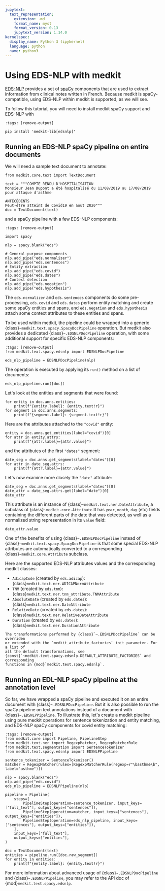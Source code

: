 ```yaml
---
jupytext:
  text_representation:
    extension: .md
    format_name: myst
    format_version: 0.13
    jupytext_version: 1.14.0
kernelspec:
  display_name: Python 3 (ipykernel)
  language: python
  name: python3
---
```


# Using EDS-NLP with medkit 

[EDS-NLP](https://aphp.github.io/edsnlp/) provides a set of
[spaCy](https://spacy.io/) components that are used to extract information from
clinical notes written in French. Because medkit is spaCy-compatible, using
EDS-NLP within medkit is supported, as we will see.

To follow this tutorial, you will need to install medkit spaCy support and
EDS-NLP with
```{code-cell} ipython3
:tags: [remove-output]

pip install 'medkit-lib[edsnlp]'
```
## Running an EDS-NLP spaCy pipeline on entire documents

We will need a sample text document to annotate:

```{code-cell} ipython3
from medkit.core.text import TextDocument

text = """COMPTE RENDU D'HOSPITALISATION
Monsieur Jean Dupont a été hospitalisé du 11/08/2019 au 17/08/2019 pour attaque d'asthme

ANTÉCÉDENTS
Peut-être atteint de Covid19 en aout 2020"""
doc = TextDocument(text)
```

and a spaCy pipeline with a few EDS-NLP components:

```{code-cell} ipython3
:tags: [remove-output]

import spacy

nlp = spacy.blank("eds")

# General-purpose components
nlp.add_pipe("eds.normalizer")
nlp.add_pipe("eds.sentences")
# Entity extraction
nlp.add_pipe("eds.covid")
nlp.add_pipe("eds.dates")
# Context detection
nlp.add_pipe("eds.negation")
nlp.add_pipe("eds.hypothesis")
```

The `eds.normalizer` and `eds.sentences` components do some pre-processing,
`eds.covid` and `eds.dates` perform entity matching and create some spaCy
entities and spans, and `eds.negation` and `eds.hypothesis` attach some context
attributes to these entities and spans.

To be used within medkit, the pipeline could be wrapped into a generic
{class}`~medkit.text.spacy.SpacyDocPipeline` operation. But medkit also provides
a dedicated {class}`~.EDSNLPDocPipeline` operation, with some additional support
for specific EDS-NLP components:


```{code-cell} ipython3
:tags: [remove-output]
from medkit.text.spacy.edsnlp import EDSNLPDocPipeline

eds_nlp_pipeline = EDSNLPDocPipeline(nlp)
```

The operation is executed by applying its `run()` method on a list of documents:

```{code-cell} ipython3
eds_nlp_pipeline.run([doc])
```

Let's look at the entities and segments that were found:

```{code-cell} ipython3
for entity in doc.anns.entities:
    print(f"{entity.label}: {entity.text!r}")
for segment in doc.anns.segments:
    print(f"{segment.label}: {segment.text!r}")
```

Here are the attributes attached to the `"covid"` entity:

```{code-cell} ipython3
entity = doc.anns.get_entities(label="covid")[0]
for attr in entity.attrs:
    print(f"{attr.label}={attr.value}")
```

and the attributes of the first `"dates"` segment:

```{code-cell} ipython3
date_seg = doc.anns.get_segments(label="dates")[0]
for attr in date_seg.attrs:
    print(f"{attr.label}={attr.value}")
```

Let's now examine more closely the `"date"` attribute:

```{code-cell} ipython3
date_seg = doc.anns.get_segments(label="dates")[0]
date_attr = date_seg.attrs.get(label="date")[0]
date_attr
```

This attribute is an instance of {class}`~medkit.text.ner.DateAttribute`, a
subclass of {class}`~medkit.core.Attribute`.It has `year`, `month`, `day` (etc)
fields containing the different parts of the date that was detected, as well as
a normalized string representation in its `value` field:
```{code-cell} ipython3
date_attr.value
```

One of the benefits of using {class}`~.EDSNLPDocPipeline` instead of
{class}`~medkit.text.spacy.SpacyDocPipeline` is that some special EDS-NLP
attributes are automatically converted to a corresponding
{class}`~medkit.core.Attribute` subclass.

Here are the supported EDS-NLP attributes values and the corresponding medkit classes:
- `AdicapCode` (created by `eds.adicap`): {class}`medkit.text.ner.ADICAPNormAttribute`
- `TNM` (created by `eds.tnm`): {class}`medkit.text.ner.tnm_attribute.TNMAttribute`
- `AbsoluteDate` (created by `eds.dates`): {class}`medkit.text.ner.DateAttribute`
- `RelativeDate` (created by `eds.dates`): {class}`medkit.text.ner.RelativeDateAttribute`
- `Duration` (created by `eds.dates`): {class}`medkit.text.ner.DurationAttribute`

```{note}
The transformations performed by {class}`~.EDSNLPDocPipeline` can be overriden
or extended with the `medkit_attribute_factories` init parameter. For a list of
all the default transformations, see
{const}`~medkit.text.spacy.edsnlp.DEFAULT_ATTRIBUTE_FACTORIES` and corresponding
functions in {mod}`medkit.text.spacy.edsnlp`.
```

## Running an EDL-NLP spaCy pipeline at the annotation level

So far, we have wrapped a spaCy pipeline and executed it on an entire document
with {class}`~.EDSNLPDocPipeline`. But it is also possible to run the spaCy
pipeline on text annotations instead of a document with
{class}`~.EDSNLPPipeline`. To illustrate this, let's create a medkit pipeline
using pure medkit operations for sentence tokenization and entity matching, and
EDS-NLP spaCy components for covid entity matching:

```{code-cell} ipython3
:tags: [remove-output]
from medkit.core import Pipeline, PipelineStep
from medkit.text.ner import RegexpMatcher, RegexpMatcherRule
from medkit.text.segmentation import SentenceTokenizer
from medkit.text.spacy.edsnlp import EDSNLPPipeline

sentence_tokenizer = SentenceTokenizer()
matcher = RegexpMatcher(rules=[RegexpMatcherRule(regexp=r"\basthme\b", label="asthme")])

nlp = spacy.blank("eds")
nlp.add_pipe("eds.covid")
eds_nlp_pipeline = EDSNLPPipeline(nlp)

pipeline = Pipeline(
    steps=[
        PipelineStep(operation=sentence_tokenizer, input_keys=["full_text"], output_keys=["sentences"]),
        PipelineStep(operation=matcher, input_keys=["sentences"], output_keys=["entities"]),
        PipelineStep(operation=eds_nlp_pipeline, input_keys=["sentences"], output_keys=["entities"]),
    ],
    input_keys=["full_text"],
    output_keys=["entities"],
)
```

```{code-cell} ipython3
doc = TextDocument(text)
entities = pipeline.run([doc.raw_segment])
for entity in entities:
    print(f"{entity.label}: {entity.text!r}")
```

For more information about advanced usage of {class}`~.EDSNLPDocPipeline` and
{class}`~.EDSNLPPipeline`, you may refer to the API doc of
{mod}`medkit.text.spacy.edsnlp`.
